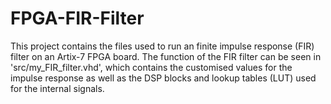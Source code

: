 # FPGA-FIR-Filter

This project contains the files used to run an finite impulse response (FIR) filter on an Artix-7 FPGA board. The function of the FIR filter can be seen in 'src/my_FIR_filter.vhd', which contains the customised values for the impulse response as well as the DSP blocks and lookup tables (LUT) used for the internal signals.
